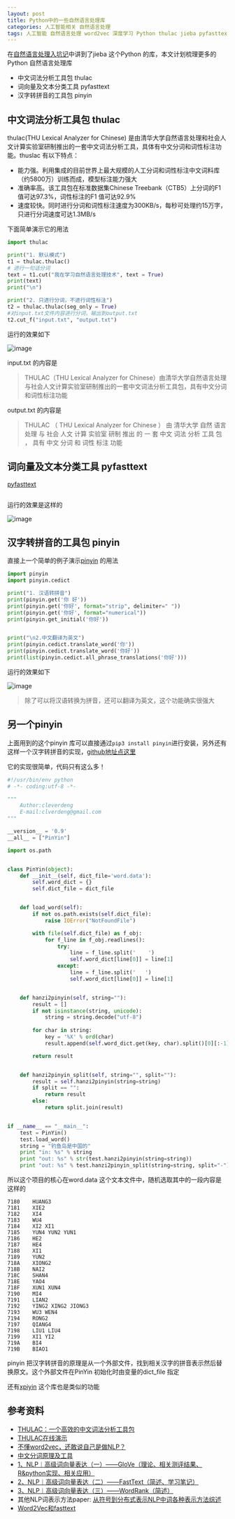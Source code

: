```yaml
---
layout: post
title: Python中的一些自然语言处理库
categories: 人工智能相关 自然语言处理 
tags: 人工智能 自然语言处理 word2vec 深度学习 Python thulac jieba pyfasttext pinyin xpinyin 
---
```


在[自然语言处理入坑记](http://www.xumenger.com/nlp-jieba-20180827/)中讲到了jieba 这个Python 的库，本文计划梳理更多的Python 自然语言处理库

* 中文词法分析工具包 thulac
* 词向量及文本分类工具 pyfasttext
* 汉字转拼音的工具包 pinyin

## 中文词法分析工具包 thulac

thulac(THU Lexical Analyzer for Chinese) 是由清华大学自然语言处理和社会人文计算实验室研制推出的一套中文词法分析工具，具体有中文分词和词性标注功能。thuslac 有以下特点：

* 能力强。利用集成的目前世界上最大规模的人工分词和词性标注中文词料库（约5800万）训练而成，模型标注能力强大
* 准确率高。该工具包在标准数据集Chinese Treebank（CTB5）上分词的F1 值可达97.3%，词性标注的F1 值可达92.9%
* 速度较快。同时进行分词和词性标注速度为300KB/s，每秒可处理约15万字，只进行分词速度可达1.3MB/s

下面简单演示它的用法
 
```python
import thulac

print("1. 默认模式")
t1 = thulac.thulac()
# 进行一句话分词
text = t1.cut("我在学习自然语言处理技术", text = True)
print(text)
print("\n")

print("2. 只进行分词，不进行词性标注")
t2 = thulac.thulac(seg_only = True)
#对input.txt文件内容进行分词，输出到output.txt
t2.cut_f("input.txt", "output.txt")
```

运行的效果如下

![image](../media/image/2018-09-06/01.png)

input.txt 的内容是

>THULAC（THU Lexical Analyzer for Chinese）由清华大学自然语言处理与社会人文计算实验室研制推出的一套中文词法分析工具包，具有中文分词和词性标注功能

output.txt 的内容是

>THULAC （ THU Lexical Analyzer for Chinese ） 由 清华大学 自然 语言 处理 与 社会 人文 计算 实验室 研制 推出 的 一 套 中文 词法 分析 工具 包 ， 具有 中文 分词 和 词性 标注 功能

## 词向量及文本分类工具 pyfasttext

[pyfasttext](https://pypi.org/project/pyfasttext/) 

```python

```

运行的效果是这样的

![image](../media/image/2018-09-06/02.png)

## 汉字转拼音的工具包 pinyin

直接上一个简单的例子演示[pinyin](https://pypi.org/project/pinyin/) 的用法

```python
import pinyin
import pinyin.cedict

print("1. 汉语转拼音")
print(pinyin.get('你 好'))
print(pinyin.get('你好', format="strip", delimiter=" "))
print(pinyin.get('你好', format="numerical"))
print(pinyin.get_initial('你好'))


print("\n2.中文翻译为英文")
print(pinyin.cedict.translate_word('你'))
print(pinyin.cedict.translate_word('你好'))
print(list(pinyin.cedict.all_phrase_translations('你好')))
```

运行的效果如下

![image](../media/image/2018-09-06/03.png)

>除了可以将汉语转换为拼音，还可以翻译为英文，这个功能确实很强大

## 另一个pinyin

上面用到的这个pinyin 库可以直接通过``pip3 install pinyin``进行安装，另外还有这样一个汉字转拼音的实现，[github地址点这里](https://github.com/cleverdeng/pinyin.py)

它的实现很简单，代码只有这么多！

```python
#!/usr/bin/env python
# -*- coding:utf-8 -*-

"""
    Author:cleverdeng
    E-mail:clverdeng@gmail.com
"""

__version__ = '0.9'
__all__ = ["PinYin"]

import os.path


class PinYin(object):
    def __init__(self, dict_file='word.data'):
        self.word_dict = {}
        self.dict_file = dict_file


    def load_word(self):
        if not os.path.exists(self.dict_file):
            raise IOError("NotFoundFile")

        with file(self.dict_file) as f_obj:
            for f_line in f_obj.readlines():
                try:
                    line = f_line.split('    ')
                    self.word_dict[line[0]] = line[1]
                except:
                    line = f_line.split('   ')
                    self.word_dict[line[0]] = line[1]


    def hanzi2pinyin(self, string=""):
        result = []
        if not isinstance(string, unicode):
            string = string.decode("utf-8")
        
        for char in string:
            key = '%X' % ord(char)
            result.append(self.word_dict.get(key, char).split()[0][:-1].lower())

        return result


    def hanzi2pinyin_split(self, string="", split=""):
        result = self.hanzi2pinyin(string=string)
        if split == "":
            return result
        else:
            return split.join(result)


if __name__ == "__main__":
    test = PinYin()
    test.load_word()
    string = "钓鱼岛是中国的"
    print "in: %s" % string
    print "out: %s" % str(test.hanzi2pinyin(string=string))
    print "out: %s" % test.hanzi2pinyin_split(string=string, split="-")
```

所以这个项目的核心在word.data 这个文本文件中，随机选取其中的一段内容是这样的

```
7180    HUANG3
7181    XIE2
7182    XI4
7183    WU4
7184    XI2 XI1
7185    YUN4 YUN2 YUN1
7186    HE2
7187    HE4
7188    XI1
7189    YUN2
718A    XIONG2
718B    NAI2
718C    SHAN4
718E    YAO4
718F    XUN1 XUN4
7190    MI4
7191    LIAN2
7192    YING2 XING2 JIONG3
7193    WU3 WEN4
7194    RONG2
7197    QIANG4
7198    LIU1 LIU4
7199    XI1 YI2
719A    BI4
719B    BIAO1
```

pinyin 把汉字转拼音的原理是从一个外部文件，找到相关汉字的拼音表示然后替换原文。这个外部文件在PinYin 初始化时由变量的dict\_file 指定

还有[xpiyin](https://github.com/lxneng/xpinyin) 这个库也是类似的功能

## 参考资料

* [THULAC：一个高效的中文词法分析工具包](http://thulac.thunlp.org/)
* [THULAC在线演示](http://thulac.thunlp.org/demo)
* [不懂word2vec，还敢说自己是做NLP？](http://www.dataguru.cn/article-13488-1.html)
* [中文分词原理及工具](https://cuiqingcai.com/5844.html)
* [1、NLP︱高级词向量表达（一）——GloVe（理论、相关测评结果、R&python实现、相关应用）](http://blog.csdn.net/sinat_26917383/article/details/54847240)
* [2、NLP︱高级词向量表达（二）——FastText（简述、学习笔记）](http://blog.csdn.net/sinat_26917383/article/details/54850933)
* [3、NLP︱高级词向量表达（三）——WordRank（简述）](http://blog.csdn.net/sinat_26917383/article/details/54852214)
* 其他NLP词表示方法paper: [从符号到分布式表示NLP中词各种表示方法综述](https://arxiv.org/pdf/1702.00764v1.pdf)
* [Word2Vec和fasttext](https://blog.csdn.net/cdyx369/article/details/80579700)